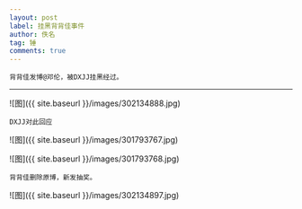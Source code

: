 ```yaml
---
layout: post
label: 挂黑背背佳事件
author: 佚名
tag: 锤
comments: true
---
```


    背背佳发博@邓伦，被DXJJ挂黑经过。

---

![图]({{ site.baseurl }}/images/302134888.jpg)

    DXJJ对此回应

![图]({{ site.baseurl }}/images/301793767.jpg)

![图]({{ site.baseurl }}/images/301793768.jpg)
    
    背背佳删除原博，新发抽奖。

![图]({{ site.baseurl }}/images/302134897.jpg)

